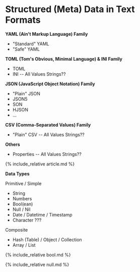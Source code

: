 
# Structured (Meta) Data in Text Formats


**YAML (Ain't Markup Language) Family**

- "Standard" YAML
- "Safe" YAML


**TOML (Tom's Obvious, Minimal Language) & INI Family**

- TOML
- INI  -- All Values Strings??


**JSON (JavaScript Object Notation) Family**

- "Plain" JSON
- JSON5
- SON
- HJSON
- ...


**CSV (Comma-Separated Values) Family**

- "Plain" CSV  -- All Values Strings??


**Others**

- Properties   -- All Values Strings??





{% include_relative article.md %}





**Data Types**

Primitive / Simple

- String
- Numbers
- Bool(ean)
- Null / Nil
- Date / Datetime / Timestamp
- Character ???

Composite

- Hash (Table) / Object / Collection
- Array / List


{% include_relative bool.md %}

{% include_relative null.md %}
